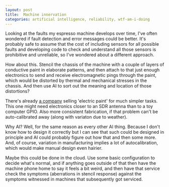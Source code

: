 ```yaml
---
layout: post
title:  Machine innervation
categories: artificial intelligence, reliability, wtf-am-i-doing
---
```

Looking at the faults my espresso machine develops over time, I've often
wondered if fault detection and error messages could be better.  It's probably
safe to assume that the cost of including sensors for all possible faults and
developing code to check and understand all those sensors is prohibitive and
unreliable, so I've wondered about a different approach.

How about this.  Stencil the chassis of the machine with a couple of layers of
conductive paint in elaborate patterns, and then attach to that just enough
electronics to send and receive electromagnetic pings through the paint, which
would be distorted by thermal and mechanical stresses in the chassis.  And then
use AI to sort out the meaning and location of those distortions?

There's already [a company][Bare Conductive] selling 'electric paint' for much
simpler tasks.  This one might need electronics closer to an SDR antenna than
to a toy computer GPIO.  Also more consistent fabrication, if that problem
can't be auto-calibrated away (along with variaton due to weather).

Why AI?  Well, for the same reason as every other AI thing.  Because I don't
know how to design it correctly but I can see that such could be designed in
principle and AI could probably figure out how that and then some more.  And,
of course, variation in manufacturing implies a lot of autocalibration, which
would make manual design even hairier.

Maybe this could be done in the cloud.  Use some basic configuration to decide
what's normal, and if anything goes outside of that then have the machine
phone home to say it feels a bit weird, and then have that service check the
symptoms (aberrations in stencil response) against the symptoms witnessed in
machines that subsequently got serviced.

[Dermatome]: <https://en.wikipedia.org/wiki/Dermatome_(anatomy)>
[Power-on self-test]: <https://en.wikipedia.org/wiki/Power-on_self-test>
[Bare Conductive]: <https://www.bareconductive.com/>
